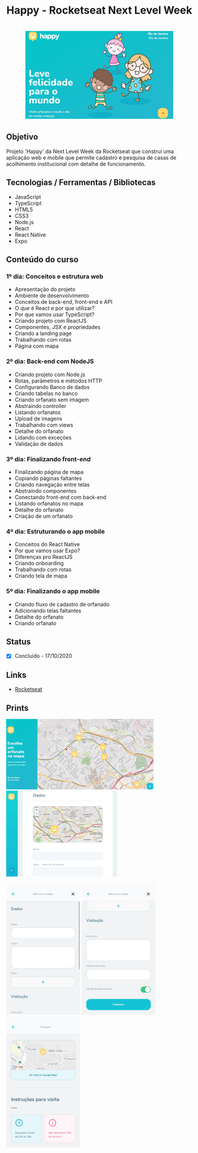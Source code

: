 <h1 align="center">Happy - Rocketseat Next Level Week</h1>
<h1 align="center">
  <img alt="happy" title="happy" src="prints/web1.jpg" width="400px"/>
</h1>

## Objetivo
Projeto 'Happy' da Next Level Week da Rocketseat que construi uma aplicação web e mobile que permite cadastro e pesquisa de casas de acolhimento institucional com detalhe de funcionamento.

## Tecnologias / Ferramentas / Bibliotecas
- JavaScript
- TypeScript
- HTML5
- CSS3
- Node.js
- React
- React Native
- Expo

## Conteúdo do curso

### 1º dia: Conceitos e estrutura web
- Apresentação do projeto
- Ambiente de desenvolvimento
- Conceitos de back-end, front-end e API
- O que é React e por que utilizar?
- Por que vamos usar TypeScript?
- Criando projeto com ReactJS
- Componentes, JSX e propriedades
- Criando a landing page
- Trabalhando com rotas
- Página com mapa

### 2º dia: Back-end com NodeJS
- Criando projeto com Node.js
- Rotas, parâmetros e métodos HTTP
- Configurando Banco de dados
- Criando tabelas no banco
- Criando orfanato sem imagem
- Abstraindo controller
- Listando orfanatos
- Upload de imagens
- Trabalhando com views
- Detalhe do orfanato
- Lidando com exceções
- Validação de dados

### 3º dia: Finalizando front-end
- Finalizando página de mapa
- Copiando páginas faltantes
- Criando navegação entre telas
- Abstraindo componentes
- Conectando front-end com back-end
- Listando orfanatos no mapa
- Detalhe do orfanato
- Criação de um orfanato

### 4º dia: Estruturando o app mobile
- Conceitos do React Native
- Por que vamos usar Expo?
- Diferenças pro ReactJS
- Criando onboarding
- Trabalhando com rotas
- Criando tela de mapa

### 5º dia: Finalizando o app mobile
- Criando fluxo de cadastro de orfanado
- Adicionando telas faltantes
- Detalhe do orfanato
- Criando orfanato

## Status
- [x] Concluído - 17/10/2020

## Links
- [Rocketseat](https://rocketseat.com.br/)

## Prints
<p float="left">
  <img alt="happy" title="happy" src="./prints/web2.jpg" width="400px"/>
  <img alt="happy" title="happy" src="./prints/web3.jpg" width="300px"/>
</p>
<p float="left">
  <img alt="happy" title="happy" src="./prints/mobile1.jpg" width="200px"/>
  <img alt="happy" title="happy" src="./prints/mobile2.jpg" width="200px"/>
  <img alt="happy" title="happy" src="./prints/mobile3.jpg" width="200px"/>
</p>
